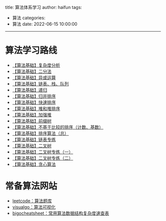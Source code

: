 title: 算法体系学习
author: haifun
tags:
  - 算法
categories:
  - 算法
date: 2022-06-15 10:00:00

---

# 算法学习路线

- [【算法基础】复杂度分析](https://haifuns.com/2022/06/20/algorithm-complexity/)
- [【算法基础】二分法](https://haifuns.com/2022/06/21/algorithm-dichotomy/)
- [【算法基础】异或运算](https://haifuns.com/2022/06/22/algorithm-xor/)
- [【算法基础】链表、栈、队列](https://haifuns.com/2022/06/24/algorithm-datastructure)
- [【算法基础】递归](https://haifuns.com/2022/06/26/algorithm-recursion)
- [【算法基础】归并排序](https://haifuns.com/2022/06/29/algorithm-mergesort)
- [【算法基础】快速排序](https://haifuns.com/2022/06/30/algorithm-quicksort)
- [【算法基础】堆和堆排序](https://haifuns.com/2022/07/04/algorithm-heapandheapsort)
- [【算法基础】加强堆](https://haifuns.com/2022/07/06/algorithm-heapgreater)
- [【算法基础】前缀树](https://haifuns.com/2022/07/17/algorithm-trietree)
- [【算法基础】不基于比较的排序（计数、基数）](https://haifuns.com/2022/07/17/algorithm-uncomparesort)
- [【算法基础】排序算法（总）](https://haifuns.com/2022/07/18/algorithm-sort/)
- [【算法基础】链表专练](https://haifuns.com/2022/07/25/algorithm-linkedlist/)
- [【算法基础】二叉树](https://haifuns.com/2022/07/30/algorithm-binarytree/)
- [【算法基础】二叉树专练（一）](https://haifuns.com/2022/07/30/algorithm-binarytree-problem1/)
- [【算法基础】二叉树专练（二）](https://haifuns.com/2022/08/16/algorithm-binarytree-problem2/)
- [【算法基础】贪心算法](https://haifuns.com/2022/08/28/algorithm-greddy)

# 常备算法网站

- [leetcode：算法题库](https://leetcode.cn/problemset/all/)
- [visualgo：算法可视化](https://visualgo.net/zh)
- [bigocheatsheet：常用算法数据结构复杂度速查表](https://www.bigocheatsheet.com/)
